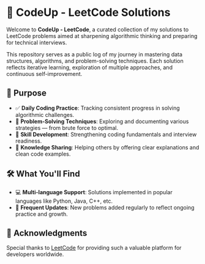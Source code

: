 # 🧠 CodeUp - LeetCode Solutions

Welcome to **CodeUp - LeetCode**, a curated collection of my solutions to LeetCode problems aimed at sharpening algorithmic thinking and preparing for technical interviews.

This repository serves as a public log of my journey in mastering data structures, algorithms, and problem-solving techniques. Each solution reflects iterative learning, exploration of multiple approaches, and continuous self-improvement.

## 📌 Purpose

- ✅ **Daily Coding Practice**: Tracking consistent progress in solving algorithmic challenges.
- 🧩 **Problem-Solving Techniques**: Exploring and documenting various strategies — from brute force to optimal.
- 🧱 **Skill Development**: Strengthening coding fundamentals and interview readiness.
- 🤝 **Knowledge Sharing**: Helping others by offering clear explanations and clean code examples.

## 🛠️ What You'll Find

- 💻 **Multi-language Support**: Solutions implemented in popular languages like Python, Java, C++, etc.
- 🔁 **Frequent Updates**: New problems added regularly to reflect ongoing practice and growth.


## 🙌 Acknowledgments

Special thanks to [LeetCode](https://leetcode.com/ ) for providing such a valuable platform for developers worldwide.
